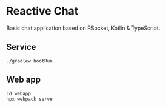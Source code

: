 # Reactive Chat

Basic chat application based on RSocket, Kotlin & TypeScript.

## Service

```
./gradlew bootRun
```

## Web app

```
cd webapp
npx webpack serve
```